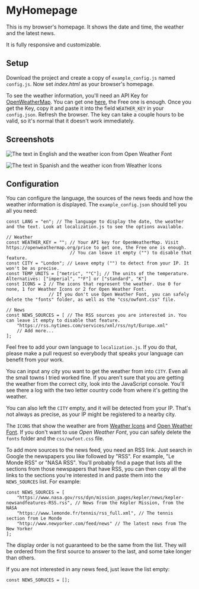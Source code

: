 # MyHomepage

This is my browser's homepage. It shows the date and time, the weather and the latest news.

It is fully responsive and customizable.


## Setup

Download the project and create a copy of `example_config.js` named `config.js`. Now
set *index.html* as your browser's homepage. 

To see the weather information, you'll need an API Key for [OpenWeatherMap](https://openweathermap.org/).
You can get one [here](https://openweathermap.org/price), the Free one is enough. Once you get the Key, 
copy it and paste it into the field `WEATHER_KEY` in your `config.json`. Refresh the browser. The key can take
a couple hours to be valid, so it's normal that it doesn't work immediately.


## Screenshots

![The text in English and the weather icon from Open Weather Font](https://imgur.com/Gul318a)

![The text in Spanish and the weather icon from Weather Icons](https://imgur.com/A5Dgqn9)


## Configuration

You can configure the language, the sources of the news feeds and how the weather information is displayed.
The `example_config.json` should tell you all you need:

```
const LANG = "en"; // The language to display the date, the weather and the text. Look at localization.js to see the options available.

// Weather
const WEATHER_KEY = ""; // Your API key for OpenWeatherMap. Visit https://openweathermap.org/price to get one, the Free one is enough.
                        // You can leave it empty ("") to disable that feature.
const CITY = "London"; // Leave empty ("") to detect from your IP. It won't be as precise.
const TEMP_UNITS = ["metric", "°C"]; // The units of the temperature. Alternatives: ["imperial", "°F"] or ["standard", "K"]
const ICONS = 2 // The icons that represent the weather. Use 0 for none, 1 for Weather Icons or 2 for Open Weather Font.
                // If you don't use Open Weather Font, you can safely delete the "fonts" folder, as well as the "css/owfont.css" file. 

// News
const NEWS_SOURCES = [ // The RSS sources you are interested in. You can leave it empty to disable that feature.
    "https://rss.nytimes.com/services/xml/rss/nyt/Europe.xml"
    // Add more...
];

```

Feel free to add your own language to `localization.js`. If you do that, please make a pull request so everybody that speaks your language 
can benefit from your work.

You can input any city you want to get the weather from into `CITY`. Even all the small towns I tried worked fine. If you aren't sure 
that you are getting the weather from the correct city, look into the JavaScript console. You'll see there a log with the two letter country
code from where it's getting the weather.

You can also left the `CITY` empty, and it will be detected from your IP. That's not always as precise, as your IP might be registered to 
a nearby city.

The `ICONS` that show the weather are from [Weather Icons](https://erikflowers.github.io/weather-icons/) and [Open Weather Font](https://websygen.github.io/owfont/).
If you don't want to use *Open Weather Font*, you can safely delete the `fonts` folder and the `css/owfont.css` file.

To add more sources to the news feed, you need an RSS link. Just search in Google the newspapers you like followed by "RSS". For example, "Le Monde RSS" or "NASA RSS".
You'll probably find a page that lists all the sections from those newspapers that have RSS, you can then copy all the links to the sections you're interested in and
paste them into the `NEWS_SOURCES` list. For example:

```
const NEWS_SOURCES = [
    "https://www.nasa.gov/rss/dyn/mission_pages/kepler/news/kepler-newsandfeatures-RSS.rss", // News from the Kepler Mission, from the NASA
    "https://www.lemonde.fr/tennis/rss_full.xml", // The tennis section from Le Monde
    "http://www.newyorker.com/feed/news" // The latest news from The New Yorker
];
```

The display order is not guaranteed to be the same from the list. They will be ordered from the first source to answer to the last, and some take longer than others.

If you are not interested in any news feed, just leave the list empty:

```
const NEWS_SORUCES = [];
```